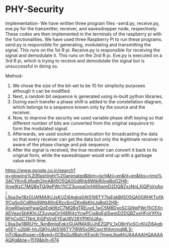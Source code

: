 # PHY-Security
Implementation-
We have written three program files -send.py, receive.py, eve.py for the transmitter, receiver, and eavesdropper node, 
respectively. These codes are then implemented in the terminals of the raspberry pi with the functionalities. 
We have used three Raspberry Pi to run these programs. send.py is responsible for generating, modulating and 
transmitting the signal. This runs on the 1st R pi. Receive.py is responsible for receiving the signal and demodulate it. 
This runs on the 2nd R pi. Eve.py is executed on a 3rd R pi, which is trying to receive and demodulate the signal but is 
unsuccessful in doing so.

Method- 
1. We chose the size of the bit-set to be 10 for simplicity purposes although it can be modified.
2. Next, a random bit sequence is generated using in-built python libraries.
3.  During each transfer a phase shift is added to the constellation diagram, which belongs to a sequence known only by the source and the receiver.
4. Now, to improve the security we used variable phase shift keying so that different number of bits are converted from the original sequence to form the modulated signal.
5. Afterwards, we used socket communication for broadcasting the data so that every receiver can get the data but only the legitimate receiver is aware of the phase change and psk sequence.
6. After the signal is received, the true receiver can convert it back to its original form, while the eavesdropper would end up with a garbage value each time.

https://www.google.co.in/search?q=glowing%20flashlight%20animated&tbm=isch&hl=en&hl=en&tbs=rimg%3ACYKm8Jtfqdh2ImABjl5O5QA0GdRhb9WtkR0nqBqG2H8-Xnw9IzC7MQBgTQj9ePWc11iCZ3uvpaOn149SwmD2DQBZxzNnLXiQPsVxAq-L9sa3w18zGUAfMA9UJsKUZi6Agbq0At51II6TY7IqEgkBjl5O5QA0GRHKTxifA1fCgSoSCdRhb9WtkR0nERzvSmiZKn6kKhIJqBqG2H8-XnwRIiwIopYwajQqEgk9IzC7MQBgTREuyd_1wC5M8DyoSCQj9ePWc11iCEXnAEVeaxSbKKhIJZ3uvpaOn148Rj4zYcwPCjg8qEglSwmD2DQBZxxHFoVXfXsRFhCoSCTNnLXiQPsVxEYEaU8V28YPIKhIJAq-L9sa3w18RlUYc_1kinBmIqEgkzGUAfMA9UJhEZQPV_1xO8nYioSCcKUZi6Agbq0EY-u2bW-hhJQKhIJAt51II6TY7IRW5x0RCqxrXhhmmqMLS-inTU&authuser=0&ved=0CBsQuIIBahcKEwi4r7mwgJbqAhUAAAAAHQAAAAAQKg&biw=1519&bih=674
